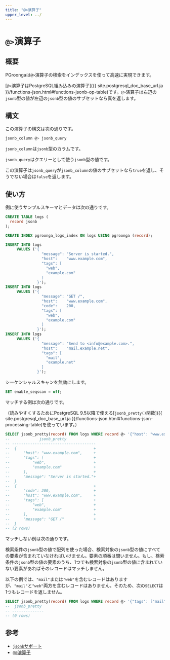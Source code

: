 ```yaml
---
title: "@>演算子"
upper_level: ../
---
```


# `@>`演算子

## 概要

PGroongaは`@>`演算子の検索をインデックスを使って高速に実現できます。

[`@>`演算子はPostgreSQL組み込みの演算子]({{ site.postgresql_doc_base_url.ja }}/functions-json.html#functions-jsonb-op-table)です。`@>`演算子は右辺の`jsonb`型の値が左辺の`jsonb`型の値のサブセットなら真を返します。

## 構文

この演算子の構文は次の通りです。

```sql
jsonb_column @> jsonb_query
```

`jsonb_column`は`jsonb`型のカラムです。

`jsonb_query`はクエリーとして使う`jsonb`型の値です。

この演算子は`jsonb_query`が`jsonb_column`の値のサブセットなら`true`を返し、そうでない場合は`false`を返します。

## 使い方

例に使うサンプルスキーマとデータは次の通りです。

```sql
CREATE TABLE logs (
  record jsonb
);

CREATE INDEX pgroonga_logs_index ON logs USING pgroonga (record);

INSERT INTO logs
     VALUES ('{
                "message": "Server is started.",
                "host":    "www.example.com",
                "tags": [
                  "web",
                  "example.com"
                ]
              }');
INSERT INTO logs
     VALUES ('{
                "message": "GET /",
                "host":    "www.example.com",
                "code":    200,
                "tags": [
                  "web",
                  "example.com"
                ]
              }');
INSERT INTO logs
     VALUES ('{
                "message": "Send to <info@example.com>.",
                "host":    "mail.example.net",
                "tags": [
                  "mail",
                  "example.net"
                ]
              }');
```

シーケンシャルスキャンを無効にします。

```sql
SET enable_seqscan = off;
```

マッチする例は次の通りです。

（読みやすくするためにPostgreSQL 9.5以降で使える[`jsonb_pretty()`関数]({{ site.postgresql_doc_base_url.ja }}/functions-json.html#functions-json-processing-table)を使っています。）

```sql
SELECT jsonb_pretty(record) FROM logs WHERE record @> '{"host": "www.example.com"}'::jsonb;
--             jsonb_pretty             
-- -------------------------------------
--  {                                  +
--      "host": "www.example.com",     +
--      "tags": [                      +
--          "web",                     +
--          "example.com"              +
--      ],                             +
--      "message": "Server is started."+
--  }
--  {                                  +
--      "code": 200,                   +
--      "host": "www.example.com",     +
--      "tags": [                      +
--          "web",                     +
--          "example.com"              +
--      ],                             +
--      "message": "GET /"             +
--  }
-- (2 rows)
```

マッチしない例は次の通りです。

検索条件の`jsonb`型の値で配列を使った場合、検索対象の`jsonb`型の値にすべての要素が含まれていなければいけません。要素の順番は問いません。もし、検索条件の`jsonb`型の値の要素のうち、1つでも検索対象の`jsonb`型の値に含まれていない要素があればそのレコードはマッチしません。

以下の例では、`"mail"`または`"web"`を含むレコードはありますが、`"mail"`と`"web"`両方を含むレコードはありません。そのため、次の`SELECT`は1つもレコードを返しません。

```sql
SELECT jsonb_pretty(record) FROM logs WHERE record @> '{"tags": ["mail", "web"]}'::jsonb;
--  jsonb_pretty 
-- --------------
-- (0 rows)
```

## 参考

  * [`jsonb`サポート](../jsonb.html)
  * [`@@`演算子](jsonb-query.html)
